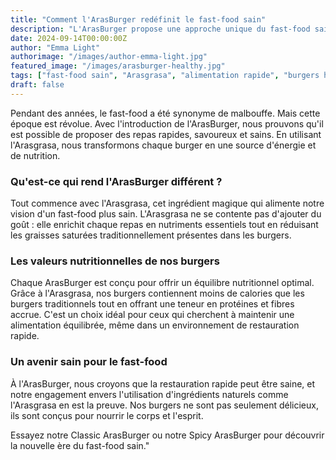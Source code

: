 ```yaml
---
title: "Comment l'ArasBurger redéfinit le fast-food sain"
description: "L'ArasBurger propose une approche unique du fast-food sain, en intégrant l'Arasgrasa dans chaque recette."
date: 2024-09-14T00:00:00Z
author: "Emma Light"
authorimage: "/images/author-emma-light.jpg"
featured_image: "/images/arasburger-healthy.jpg"
tags: ["fast-food sain", "Arasgrasa", "alimentation rapide", "burgers healthy"]
draft: false
---
```


Pendant des années, le fast-food a été synonyme de malbouffe. Mais cette époque est révolue. Avec l'introduction de l'ArasBurger, nous prouvons qu'il est possible de proposer des repas rapides, savoureux et sains. En utilisant l'Arasgrasa, nous transformons chaque burger en une source d'énergie et de nutrition.

### Qu'est-ce qui rend l'ArasBurger différent ?

Tout commence avec l'Arasgrasa, cet ingrédient magique qui alimente notre vision d'un fast-food plus sain. L'Arasgrasa ne se contente pas d'ajouter du goût : elle enrichit chaque repas en nutriments essentiels tout en réduisant les graisses saturées traditionnellement présentes dans les burgers.

### Les valeurs nutritionnelles de nos burgers

Chaque ArasBurger est conçu pour offrir un équilibre nutritionnel optimal. Grâce à l'Arasgrasa, nos burgers contiennent moins de calories que les burgers traditionnels tout en offrant une teneur en protéines et fibres accrue. C'est un choix idéal pour ceux qui cherchent à maintenir une alimentation équilibrée, même dans un environnement de restauration rapide.

### Un avenir sain pour le fast-food

À l'ArasBurger, nous croyons que la restauration rapide peut être saine, et notre engagement envers l'utilisation d'ingrédients naturels comme l'Arasgrasa en est la preuve. Nos burgers ne sont pas seulement délicieux, ils sont conçus pour nourrir le corps et l'esprit.

Essayez notre Classic ArasBurger ou notre Spicy ArasBurger pour découvrir la nouvelle ère du fast-food sain."
